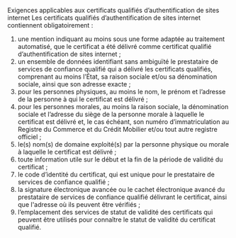 Exigences applicables aux certificats qualifiés d’authentification de sites internet
Les certificats qualifiés d’authentification de sites internet contiennent obligatoirement :
1. une mention indiquant au moins sous une forme adaptée au traitement automatisé, que le certificat a été délivré comme certificat qualifié d’authentification de sites internet ;
1. un ensemble de données identifiant sans ambiguïté le prestataire de services de confiance qualifié qui a délivré les certificats qualifiés, comprenant au moins l’État, sa raison sociale et/ou sa dénomination sociale, ainsi que son adresse exacte ;
1. pour les personnes physiques, au moins le nom, le prénom et l’adresse de la personne à qui le certificat est délivré ;
1. pour les personnes morales, au moins la raison sociale, la dénomination sociale et l’adresse du siège de la personne morale à laquelle le certificat est délivré et, le cas échéant, son numéro d’immatriculation au Registre du Commerce et du Crédit Mobilier et/ou tout autre registre officiel ;
1. le(s) nom(s) de domaine exploité(s) par la personne physique ou morale à laquelle le certificat est délivré ;
1. toute information utile sur le début et la fin de la période de validité du certificat ;
1. le code d’identité du certificat, qui est unique pour le prestataire de services de confiance qualifié ;
1. la signature électronique avancée ou le cachet électronique avancé du prestataire de services de confiance qualifié délivrant le certificat, ainsi que l'adresse où ils peuvent être vérifiés ;
1. l’emplacement des services de statut de validité des certificats qui peuvent être utilisés pour connaître le statut de validité du certificat qualifié.